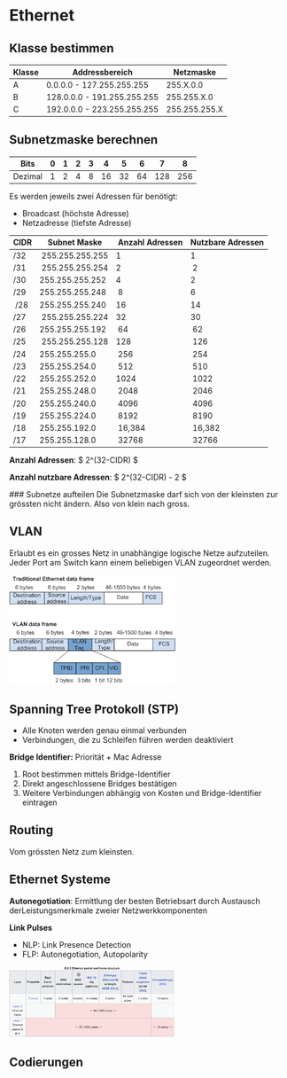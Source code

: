 # Ethernet

## Klasse bestimmen

| Klasse | Addressbereich | Netzmaske |
|--|--|--|
| A | 0.0.0.0 - 127.255.255.255 | 255.X.0.0 |
| B | 128.0.0.0 - 191.255.255.255 | 255.255.X.0 |
| C | 192.0.0.0 - 223.255.255.255 | 255.255.255.X |

## Subnetzmaske berechnen

| Bits  | 0 | 1 | 2 | 3 | 4 | 5 | 6 | 7 | 8 |
|---|---|---|---|---|---|---|---|---|---|
| Dezimal | 1 | 2 | 4 | 8 | 16| 32| 64|128|256|

Es werden jeweils zwei Adressen für benötigt:

- Broadcast (höchste Adresse)
- Netzadresse (tiefste Adresse)


| CIDR | Subnet Maske | Anzahl Adressen | Nutzbare Adressen |
|-|-|-|-|
| /32 | 255.255.255.255 | 1 | 1 |
| /31 | 255.255.255.254 | 2 | 2 |
| /30 | 255.255.255.252 | 4 | 2 |
| /29 | 255.255.255.248 | 8 | 6 |
| /28 | 255.255.255.240 | 16 | 14 |
| /27 | 255.255.255.224	| 32 | 30 |
| /26 | 255.255.255.192 | 64 | 62 |
| /25 | 255.255.255.128 | 128 | 126 |
| /24 | 255.255.255.0 | 256 | 254 |
| /23 | 255.255.254.0 | 512 | 510 |
| /22 | 255.255.252.0 | 1024 | 1022 |
| /21 | 255.255.248.0 | 2048 | 2046 |
| /20 | 255.255.240.0 | 4096 | 4096 |
| /19 | 255.255.224.0 | 8192 | 8190 |
| /18 | 255.255.192.0 | 16,384 | 16,382 |
| /17 | 255.255.128.0 | 32768 | 32766 |


**Anzahl Adressen**: $ 2^(32-CIDR) $

**Anzahl nutzbare Adressen**: $ 2^(32-CIDR) - 2 $

### Subnetze aufteilen
Die Subnetzmaske darf sich von der kleinsten zur grössten nicht ändern. Also von klein nach gross. 

## VLAN

Erlaubt es ein grosses Netz in unabhängige logische Netze aufzuteilen. Jeder Port am Switch kann einem beliebigen VLAN zugeordnet werden.

<img src="media/VLAN.png" width="300" />

## Spanning Tree Protokoll (STP)

- Alle Knoten werden genau einmal verbunden
- Verbindungen, die zu Schleifen führen werden deaktiviert

**Bridge Identifier:** Priorität + Mac Adresse

1. Root bestimmen mittels Bridge-Identifier 
2. Direkt angeschlossene Bridges bestätigen
3. Weitere Verbindungen abhängig von Kosten und Bridge-Identifier eintragen

## Routing
Vom grössten Netz zum kleinsten.

## Ethernet Systeme

**Autonegotiation**: Ermittlung der besten Betriebsart durch Austausch derLeistungsmerkmale zweier Netzwerkkomponenten

**Link Pulses**

- NLP: Link Presence Detection
- FLP: Autonegotiation, Autopolarity


<img src="media/EthernetFrame.png" width="300" />

## Codierungen